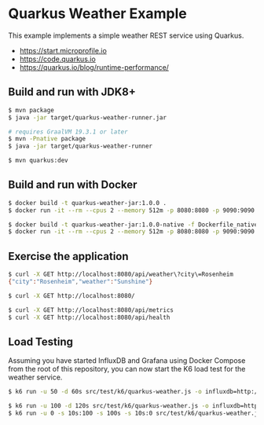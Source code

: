 # Quarkus Weather Example

This example implements a simple weather REST service using Quarkus.

- https://start.microprofile.io
- https://code.quarkus.io
- https://quarkus.io/blog/runtime-performance/

## Build and run with JDK8+

```bash
$ mvn package
$ java -jar target/quarkus-weather-runner.jar

# requires GraalVM 19.3.1 or later
$ mvn -Pnative package
$ java -jar target/quarkus-weather-runner

$ mvn quarkus:dev
```

## Build and run with Docker

```bash
$ docker build -t quarkus-weather-jar:1.0.0 .
$ docker run -it --rm --cpus 2 --memory 512m -p 8080:8080 -p 9090:9090 quarkus-weather-jar:1.0.0

$ docker build -t quarkus-weather-jar:1.0.0-native -f Dockerfile_native .
$ docker run -it --rm --cpus 2 --memory 512m -p 8080:8080 -p 9090:9090 quarkus-weather-jar:1.0.0-native
```

## Exercise the application

```bash
$ curl -X GET http://localhost:8080/api/weather\?city\=Rosenheim
{"city":"Rosenheim","weather":"Sunshine"}

$ curl -X GET http://localhost:8080/

$ curl -X GET http://localhost:8080/api/metrics
$ curl -X GET http://localhost:8080/api/health
```

## Load Testing 

Assuming you have started InfluxDB and Grafana using Docker Compose from the root of this repository, you can now start
the K6 load test for the weather service.

```bash
$ k6 run -u 50 -d 60s src/test/k6/quarkus-weather.js -o influxdb=http://localhost:8086/k6

$ k6 run -u 100 -d 120s src/test/k6/quarkus-weather.js -o influxdb=http://localhost:8086/k6
$ k6 run -u 0 -s 10s:100 -s 100s -s 10s:0 src/test/k6/quarkus-weather.js -o influxdb=http://localhost:8086/k6
```